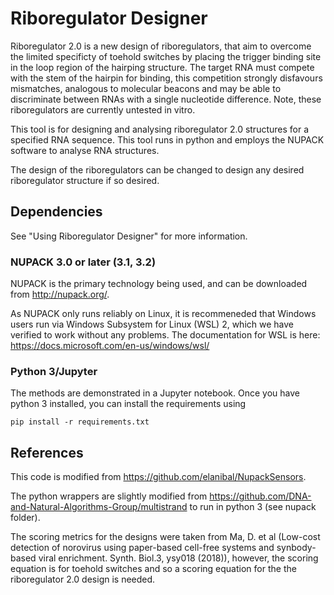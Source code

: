 # Riboregulator Designer

Riboregulator 2.0 is a new design of riboregulators, that aim to overcome the limited specificty of toehold switches by placing the trigger binding site in the loop region of the hairping structure. The target RNA must compete with the stem of the hairpin for binding, this competition strongly disfavours mismatches, analogous to molecular beacons and may be able to discriminate between RNAs with a single nucleotide difference. Note, these riboregulators are currently untested in vitro.  

This tool is for designing and analysing riboregulator 2.0 structures for a specified RNA sequence. This tool runs in python and employs the NUPACK software to analyse RNA structures. 

The design of the riboregulators can be changed to design any desired riboregulator structure if so desired. 

## Dependencies

See "Using Riboregulator Designer" for more information. 

### NUPACK 3.0 or later (3.1, 3.2)

NUPACK is the primary technology being used, and can be downloaded from http://nupack.org/.

As NUPACK only runs reliably on Linux, it is recommeneded that Windows users run via Windows Subsystem for Linux (WSL) 2, which we have verified to work without any problems. The documentation for WSL is here: https://docs.microsoft.com/en-us/windows/wsl/

### Python 3/Jupyter

The methods are demonstrated in a Jupyter notebook. Once you have python 3 installed, you can install the requirements using 

`pip install -r requirements.txt` 


## References

This code is modified from https://github.com/elanibal/NupackSensors.

The python wrappers are slightly modified from https://github.com/DNA-and-Natural-Algorithms-Group/multistrand to run in python 3 (see nupack folder).

The scoring metrics for the designs were taken from  Ma, D. et al (Low-cost detection of norovirus using paper-based cell-free systems and synbody-based viral enrichment. Synth.  Biol.3, ysy018 (2018)), however, the scoring equation is for toehold switches and so a scoring equation for the the riboregulator 2.0 design is needed.  
